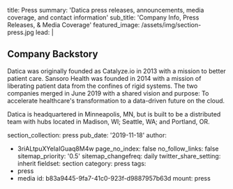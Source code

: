 title: Press
summary: 'Datica press releases, announcements, media coverage, and contact information'
sub_title: 'Company Info, Press Releases, & Media Coverage'
featured_image: /assets/img/section-press.jpg
lead: |
  ## Company Backstory
  
  Datica was originally founded as Catalyze.io in 2013 with a mission to better patient care. Sansoro Health was founded in 2014 with a mission of liberating patient data from the confines of rigid systems. The two companies merged in June 2019 with a shared vision and purpose: To accelerate healthcare's transformation to a data-driven future on the cloud.
  
  Datica is headquartered in Minneapolis, MN, but is built to be a distributed team with hubs located in Madison, WI; Seattle, WA; and Portland, OR.
  
section_collection: press
pub_date: '2019-11-18'
author:
  - 3riALtpuXYeIaIGuaq8M4w
page_no_index: false
no_follow_links: false
sitemap_priority: '0.5'
sitemap_changefreq: daily
twitter_share_setting: inherit
fieldset: section
category: press
tags:
  - press
  - media
id: b83a9445-9fa7-41c0-923f-d9887957b63d
mount: press
